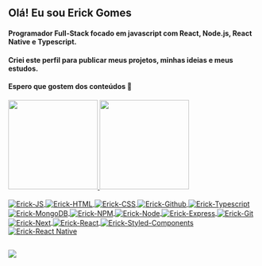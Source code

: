 ## Olá! Eu sou Erick Gomes
#### Programador Full-Stack focado em javascript com React, Node.js, React Native e Typescript.
#### Criei este perfil para publicar meus projetos, minhas ideias e meus estudos.
#### Espero que gostem dos conteúdos 🙂

<div>
  <a href="https://github.com/zingrad">
  <img height="180em" src="https://github-readme-stats.vercel.app/api?username=zingrad&show_icons=true&theme=dark&include_all_commits=true&count_private=true"/>
  <img height="180em" src="https://github-readme-stats.vercel.app/api/top-langs/?username=zingrad&layout=compact&langs_count=7&theme=onedark"/>
</div>
<div style="display: inline_block"><br>
  <img align="center" alt="Erick-JS" src="https://img.shields.io/badge/JavaScript-F7DF1E?style=for-the-badge&logo=javascript&logoColor=black">
  <img align="center" alt="Erick-HTML" src="https://img.shields.io/badge/HTML5-E34F26?style=for-the-badge&logo=html5&logoColor=white">
  <img align="center" alt="Erick-CSS" src="https://img.shields.io/badge/CSS3-1572B6?style=for-the-badge&logo=css3&logoColor=white">
  <img align="center" alt="Erick-Github" src="https://img.shields.io/badge/GitHub-100000?style=for-the-badge&logo=github&logoColor=white">
  <img align="center" alt="Erick-Typescript" src="https://img.shields.io/badge/TypeScript-007ACC?style=for-the-badge&logo=typescript&logoColor=white">
  <img align="center" alt="Erick-MongoDB" src="https://img.shields.io/badge/MongoDB-white?style=for-the-badge&logo=mongodb&logoColor=4EA94B">
  <img align="center" alt="Erick-NPM" src="https://img.shields.io/badge/npm-CB3837?style=for-the-badge&logo=npm&logoColor=white">
  <img align="center" alt="Erick-Node" src="https://img.shields.io/badge/Node.js-339933?style=for-the-badge&logo=nodedotjs&logoColor=white">
  <img align="center" alt="Erick-Express" src="https://img.shields.io/badge/Express.js-000000?style=for-the-badge&logo=express&logoColor=white">
  <img align="center" alt="Erick-Git" src="https://img.shields.io/badge/Git-F05032?style=for-the-badge&logo=git&logoColor=white">
  <img align="center" alt="Erick-Next" src="https://img.shields.io/badge/next.js-000000?style=for-the-badge&logo=nextdotjs&logoColor=white">
  <img align="center" alt="Erick-React" src="https://img.shields.io/badge/React-20232A?style=for-the-badge&logo=react&logoColor=61DAFB">
  <img align="center" alt="Erick-Styled-Components" src="https://img.shields.io/badge/styled--components-DB7093?style=for-the-badge&logo=styled-components&logoColor=white">
  <img align="center" alt="Erick-React Native" src="https://img.shields.io/badge/React_Native-20232A?style=for-the-badge&logo=react&logoColor=61DAFB">
  
 
</div>
  
  ##
  
  <div>
    <a href="https://www.linkedin.com/in/erick-gomes-moreira/" target="_blank"><img src="https://img.shields.io/badge/-LinkedIn-%230077B5?style=for-the-badge&logo=linkedin&logoColor=white" target="_blank"></a>
  </div>
  
